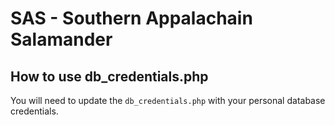 # SAS - Southern Appalachain Salamander
## How to use db_credentials.php
You will need to update the `db_credentials.php` with your personal database credentials.